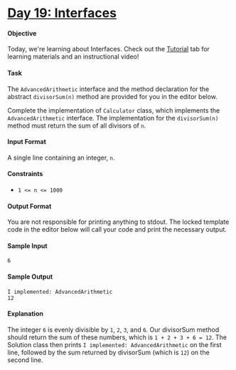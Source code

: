 # [Day 19: Interfaces](https://www.hackerrank.com/challenges/30-interfaces)

#### Objective 
Today, we're learning about Interfaces. Check out the [Tutorial](https://www.hackerrank.com/challenges/30-interfaces/tutorial) tab for learning materials and an instructional video!

#### Task 
The `AdvancedArithmetic` interface and the method declaration for the abstract `divisorSum(n)` method are provided for you in the editor below.

Complete the implementation of `Calculator` class, which implements the `AdvancedArithmetic` interface. The implementation for the `divisorSum(n)` method must return the sum of all divisors of `n`.

#### Input Format
A single line containing an integer, `n`.

#### Constraints
- `1 <= n <= 1000`

#### Output Format
You are not responsible for printing anything to stdout. The locked template code in the editor below will call your code and print the necessary output.

#### Sample Input
```
6
```

#### Sample Output
```
I implemented: AdvancedArithmetic
12
```

#### Explanation
The integer `6` is evenly divisible by `1`, `2`, `3`, and `6`. Our divisorSum method should return the sum of these numbers, which is `1 + 2 + 3 + 6 = 12`. The Solution class then prints `I implemented: AdvancedArithmetic` on the first line, followed by the sum returned by divisorSum (which is `12`) on the second line.